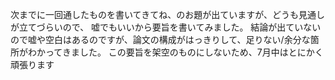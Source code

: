﻿---
layout: post
categories: [慶應通信, 進捗]
tags: [慶應通信, 卒業論文進捗]
author: tmo
---
次までに一回通したものを書いてきてね、のお題が出ていますが、どうも見通しが立てづらいので、
嘘でもいいから要旨を書いてみました。
結論が出ていないので嘘や空白はあるのですが、論文の構成がはっきりして、足りない/余分な箇所がわかってきました。
この要旨を架空のものにしないため、7月中はとにかく頑張ります